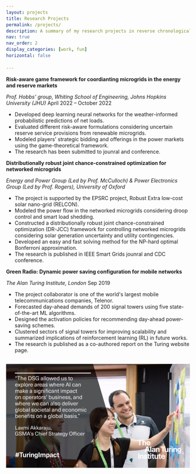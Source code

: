 ```yaml
---
layout: projects
title: Research Projects
permalink: /projects/
description: A summary of my research projects in reverse chronological order.
nav: true
nav_order: 2
display_categories: [work, fun]
horizontal: false

---
```


**Risk-aware game framework for coordianting microgrids in the energy and reserve markets**

*Prof. Hobbs' group, Whiting School of Engineering, Johns Hopkins University (JHU)*		April 2022 – October 2022

- Developed deep learning neural networks for the weather-informed probabilistic predictions of net loads.
- Evaluated different risk-aware formulations considering uncertain reserve service provisions from renewable microgrids. 
- Modeled players' strategic bidding and offerings in the power markets using the game-theoretical framework.
- The research has been submitted to jounral and conference. 

**Distributionally robust joint chance-constrained optimization for networked microgrids**

*Energy and Power Group (Led by Prof. McCulloch) & Power Electronics Group (Led by Prof. Rogers), University of Oxford* 

- The project is supported by the EPSRC project, Robust Extra low-cost solar nano-grid (RELCON).
- Modeled the power flow in the networked microgrids considering droop control and smart load shedding.
- Constructed a distributionally robust joint chance-constrained optimization (DR-JCC) framework for controlling networked microgrids considering solar generation uncertainty and utility contingencies.
- Developed an easy and fast solving method for the NP-hard optimal Bonferroni approximation.
- The research is published in IEEE Smart Grids jounral and CDC conference. 

**Green Radio: Dynamic power saving configuration for mobile networks**

*The Alan Turing Institute, London*             							    Sep 2019

- The project collaborator is one of the world's largest mobile telecommunications companies, Telenor. 
- Forecasted day-ahead demands of 200 signal towers using five state-of-the-art ML algorithms.  
- Designed the activation policies for recommending day-ahead power-saving schemes.
- Clustered sectors of signal towers for improving scalability and summarized implications of reinforcement learning (RL) in future works. 
- The research is published as a co-authored report on the Turing website page. 

<h2> </h2>
<img src="/img/turing.JPG" alt="Turing_photos">



